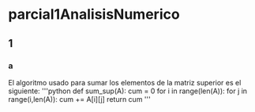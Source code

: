 # parcial1AnalisisNumerico

## 1 
### a

El algoritmo usado para sumar los elementos de la matriz superior es el siguiente:
'''python
def sum_sup(A):
	cum = 0
	for i in range(len(A)):
		for j in range(i,len(A)):
			cum += A[i][j]
	return cum
'''
